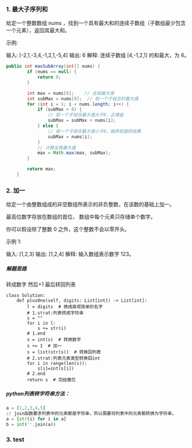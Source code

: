 ### 1. 最大子序列和
给定一个整数数组 nums ，找到一个具有最大和的连续子数组（子数组最少包含一个元素），返回其最大和。

示例:

输入: [-2,1,-3,4,-1,2,1,-5,4]
输出: 6
解释: 连续子数组 [4,-1,2,1] 的和最大，为 6。


```java
public int maxSubArray(int[] nums) {
        if (nums == null) {
            return 0;
        }

        int max = nums[0];    // 全局最大值
        int subMax = nums[0];  // 前一个子组合的最大值
        for (int i = 1; i < nums.length; i++) {
            if (subMax > 0) {
                // 前一个子组合最大值大于0，正增益
                subMax = subMax + nums[i];
            } else {
                // 前一个子组合最大值小于0，抛弃前面的结果
                subMax = nums[i];
            }
            // 计算全局最大值
            max = Math.max(max, subMax);
        }

        return max;
    }
```

### 2. 加一
给定一个由整数组成的非空数组所表示的非负整数，在该数的基础上加一。

最高位数字存放在数组的首位， 数组中每个元素只存储单个数字。

你可以假设除了整数 0 之外，这个整数不会以零开头。

示例 1:

输入: [1,2,3]
输出: [1,2,4]
解释: 输入数组表示数字 123。

##### 解题思路
转成数字
然后+1
最后转回列表


```
class Solution:
    def plusOne(self, digits: List[int]) -> List[int]: 
        l = digits  # 换成直观简单的名字
        # 1.strat:列表转成字符串
        s = ""
        for i in l:
            s += str(i)
        # 1.end
        s = int(s)  # 转换数字
        s += 1  # 加一
        s = list(str(s))  # 转换回列表
        # 2.strat:列表元素类型转换回int
        for i in range(len(s)):
            s[i]=int(s[i])
        # 2.end
        return s  # 完结撒花
```
##### python列表转字符串方法：

```python
a = [1,2,3,4,5]
// join函数要求列表中的元素都是字符串，所以需要将列表中的元素都转换为字符串。
a = [str(i) for i in a]
b = int(''.join(a))
```



### 3.  test

